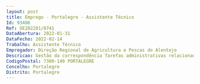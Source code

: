 ```yaml
--- 
layout: post
title: Emprego - Portalegre - Assistente Técnico
Id: 93486
Ref: OE202201/0741
DataAbertura: 2022-01-31
DataFecho: 2022-02-14
Trabalho: Assistente Técnico
Empregador: Direção Regional de Agricultura e Pescas do Alentejo
Descricao: Gestão da correspondência Tarefas administrativas relacionadas com o expediente geral  Atendimento geral Tratamento da receita  Faturação  Receção de candidaturas do gasóleo agrícola e tramitação dos cartões Registo de IBs.
CodigoPostal: 7300-149 PORTALEGRE
Concelho: Portalegre
Distrito: Portalegre
--- 
```


